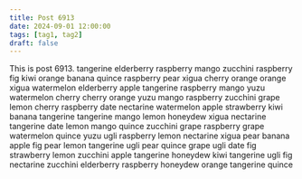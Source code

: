 ```yaml
---
title: Post 6913
date: 2024-09-01 12:00:00
tags: [tag1, tag2]
draft: false
---
```

This is post 6913.
tangerine
elderberry
raspberry
mango
zucchini
raspberry
fig
kiwi
orange
banana
quince
raspberry
pear
xigua
cherry
orange
orange
xigua
watermelon
elderberry
apple
tangerine
raspberry
mango
yuzu
watermelon
cherry
cherry
orange
yuzu
mango
raspberry
zucchini
grape
lemon
cherry
raspberry
date
nectarine
watermelon
apple
strawberry
kiwi
banana
tangerine
tangerine
mango
lemon
honeydew
xigua
nectarine
tangerine
date
lemon
mango
quince
zucchini
grape
raspberry
grape
watermelon
quince
yuzu
ugli
raspberry
lemon
nectarine
xigua
pear
banana
apple
fig
pear
lemon
tangerine
ugli
pear
quince
grape
ugli
date
fig
strawberry
lemon
zucchini
apple
tangerine
honeydew
kiwi
tangerine
ugli
fig
nectarine
zucchini
elderberry
raspberry
honeydew
orange
tangerine
quince
